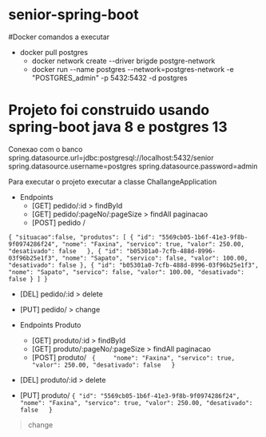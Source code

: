 # senior-spring-boot
#Docker
comandos a executar 
* docker pull postgres
  * docker network create --driver brigde postgre-network
  * docker run --name postgres --network=postgres-network -e "POSTGRES_admin" -p 5432:5432 -d postgres
  

# Projeto foi construido usando spring-boot java 8 e postgres 13
Conexao com o banco
spring.datasource.url=jdbc:postgresql://localhost:5432/senior
spring.datasource.username=postgres
spring.datasource.password=admin

Para executar o projeto executar a classe ChallangeApplication


* Endpoints
  * [GET] pedido/:id  > findById
  * [GET] pedido/:pageNo/:pageSize > findAll paginacao
  * [POST] pedido /

` {
	"situacao":false,
	"produtos": [
    {
      "id": "5569cb05-1b6f-41e3-9f8b-9f0974286f24",
      "nome": "Faxina",
      "servico": true,
      "valor": 250.00,
      "desativado": false  
    },
    {
      "id": "b05301a0-7cfb-488d-8996-03f96b25e1f3",
      "nome": "Sapato",
      "servico": false,
      "valor": 100.00,
      "desativado": false
    },
    {
      "id": "b05301a0-7cfb-488d-8996-03f96b25e1f3",
      "nome": "Sapato",
      "servico": false,
      "valor": 100.00,
      "desativado": false
    }
  ]
}  `

* [DEL] pedido/:id > delete
* [PUT] pedido/ > change


* Endpoints Produto
  * [GET] produto/:id  > findById
  * [GET] produto/:pageNo/:pageSize > findAll paginacao
  * [POST] produto/
` {    
    "nome": "Faxina",
    "servico": true,
    "valor": 250.00,
    "desativado": false  
  }`
  
 * [DEL] produto/:id > delete
 * [PUT] produto/
`{
    "id": "5569cb05-1b6f-41e3-9f8b-9f0974286f24",
    "nome": "Faxina",
    "servico": true,
    "valor": 250.00,
    "desativado": false  
  }`
> change

